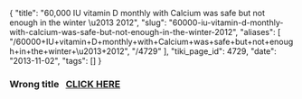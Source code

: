 {
    "title": "60,000 IU vitamin D monthly with Calcium was safe but not enough in the winter \u2013 2012",
    "slug": "60000-iu-vitamin-d-monthly-with-calcium-was-safe-but-not-enough-in-the-winter-2012",
    "aliases": [
        "/60000+IU+vitamin+D+monthly+with+Calcium+was+safe+but+not+enough+in+the+winter+\u2013+2012",
        "/4729"
    ],
    "tiki_page_id": 4729,
    "date": "2013-11-02",
    "tags": []
}


### Wrong title&nbsp; &nbsp;[CLICK HERE](/tags/click-here.html)
